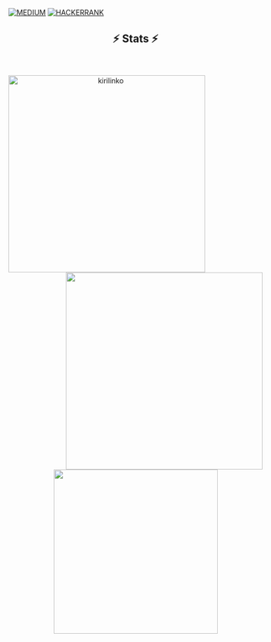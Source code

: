 [![MEDIUM](https://img.shields.io/badge/Medium-12100E?style=for-the-badge&logo=medium&logoColor=white)](https://medium.com/@franckivond)    [![HACKERRANK]( https://img.shields.io/badge/-Hackerrank-2EC866?style=for-the-badge&logo=HackerRank&logoColor=white)](https://www.hackerrank.com/certificates/d44f821fed3d) 
<h2 align="center"> ⚡ Stats ⚡</h2>
<br/> <br/>
      
    
<div align=center>
    <a href="https://github.com/denvercoder1/github-readme-streak-stats" title="Go to Source">
      <img align="left" width=390 src="https://github-readme-streak-stats.herokuapp.com/?user=kirilinko&theme=react&border=61dafb&hide_border=true" alt="kirilinko" />
    </a>
    <a href="https://github.com/anuraghazra/github-readme-stats" title="Go to Source">
      <img align="right" width=390 src="https://github-readme-stats.vercel.app/api?username=kirilinko&show_icons=true&theme=react&border_color=61dafb&hide_border=true" />
    </a>
  </div>
  
  <br><br><br><br><br><br><br><br><br>
  <div align=center>
    <a href="https://github.com/anuraghazra/github-readme-stats">
      <img width=325 align="center" src="https://github-readme-stats.vercel.app/api/top-langs/?username=kirilinko&hide=c%23,powershell,Mathematica,Objective-C,Objective-C%2b%2b,Cuda&title_color=61dafb&text_color=ffffff&icon_color=61dafb&bg_color=20232a&langs_count=8&layout=compact&border_color=61dafb&hide_border=true" />
    </a>
  </div>
  <br>
    


<!---
<img src="https://activity-graph.herokuapp.com/graph?username=kirilinko&theme=react-dark&bg_color=20232a&hide_border=true" width="100%"/>
 [![Visits Badge](https://badges.pufler.dev/visits/sciencepal/sciencepal)](https://badges.pufler.dev/visits/sciencepal/sciencepal)
  
kirilinko/kirilinko is a ✨ special ✨ repository because its `README.md` (this file) appears on your GitHub profile.
You can click the Preview link to take a look at your changes.
--->
